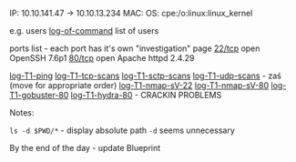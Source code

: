 IP: 10.10.141.47 -> 10.10.13.234
MAC:
OS: cpe:/o:linux:linux_kernel

e.g. users
[log-of-command]() list of users

ports list - each port has it's own "investigation" page
[22/tcp](./T1-22-tcp) open  OpenSSH 7.6p1
[80/tcp](T1-80-tcp) open  Apache httpd 2.4.29

[log-T1-ping](./log-T1-ping)
[log-T1-tcp-scans](./log-T1-tcp-scans)
[log-T1-sctp-scans](./log-T1-sctp-scans)
[log-T1-udp-scans](log-T1-udp-scans.md) - zaś (move for appropriate order)
[log-T1-nmap-sV-22](./log-T1-nmap-sV-22)
[log-T1-nmap-sV-80](./log-T1-nmap-sV-80)
[log-T1-gobuster-80](./log-T1-gobuster-80)
[log-T1-hydra-80](./log-T1-hydra-80)  - CRACKIN PROBLEMS

Notes:


`ls -d $PWD/*` - display absolute path
`-d` seems unnecessary

By the end of the day - update Blueprint